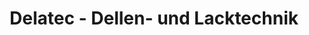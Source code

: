 ---
title: "Delatec - Dellen- und Lacktechnik"
url: /henstedt-ulzburg/delatec-dellen-und-lacktechnik/
shop: Autowerkstatt
---